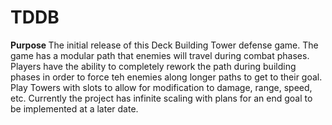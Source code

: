 # TDDB
<b> Purpose </b> 
The initial release of this Deck Building Tower defense game. The game has a modular path that enemies will travel during combat phases.
Players have the ability to completely rework the path during building phases in order to force teh enemies along longer paths to get to 
their goal.
Play Towers with slots to allow for modification to damage, range, speed, etc.
Currently the project has infinite scaling with plans for an end goal to be implemented at a later date.
